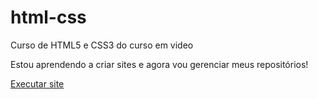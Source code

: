 # html-css
 Curso de HTML5 e CSS3 do curso em video

Estou aprendendo a criar sites e agora vou gerenciar meus repositórios!

<a href="https://fabricioarauujo.github.io/html-css/desafio2/android.html">Executar site</a>